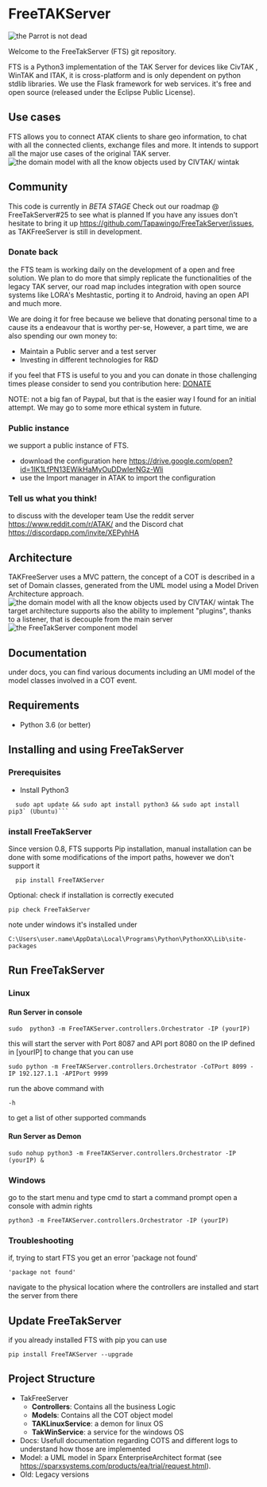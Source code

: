 # FreeTAKServer

![the Parrot is not dead](https://github.com/Tapawingo/FreeTakServer/blob/master/docs/FreeTakServer%20specs/FreeTakServerLogo.png?raw=true)

Welcome to the FreeTakServer (FTS) git repository.

FTS  is a Python3 implementation of the TAK Server for devices like CivTAK , WinTAK and ITAK, it is cross-platform and is only dependent on python stdlib libraries. We use the Flask framework for web services. 
it's free and open source  (released under the Eclipse Public License).

## Use cases
FTS allows you to connect ATAK clients to share geo information, to chat with all the connected clients, exchange files and more.
It intends to support all the major use cases of the original TAK server.
![the domain model with all the know objects used by CIVTAK/ wintak](https://github.com/Tapawingo/TAKlib/blob/master/docs/FreeTakServer%20specs/FreeTak%20Use%20Case%20model.png?raw=true)

## Community 
This code is currently in *BETA STAGE*
Check out our roadmap @ FreeTakServer#25 to see what is planned
If you have any issues don't hesitate to bring it up https://github.com/Tapawingo/FreeTakServer/issues,  as TAKFreeServer is still in  development.

### Donate back
the FTS team is working  daily on the development of a open and free solution. We plan to do more that simply replicate the functionalities of the legacy TAK server, our road map includes integration with open source systems like LORA's Meshtastic, porting it to Android, having an open API and much more.

We are doing it for free because we believe that donating personal time to a cause its a endeavour that is worthy per-se, However, a part time, we are also spending our own money  to:
- Maintain a Public server and a test server
- Investing in different technologies for R&D

if you feel that FTS is useful to you and you can donate in those challenging times please consider to send you contribution here:
[DONATE](https://www.paypal.com/cgi-bin/webscr?cmd=_donations&business=brothercorvo%40gmail.com&item_name=FreeTAKServer+R%26D&currency_code=CAD&source=url)

NOTE:
not a big fan of Paypal, but that is the easier way I found for an initial attempt. We may go to some more ethical system in future.

### Public instance
we support a public instance of FTS.
- download the configuration here
https://drive.google.com/open?id=1IK1LfPN13EWikHaMyOuDDwIerNGz-Wli
- use the Import manager in ATAK to import the configuration

### Tell us what you think!
to discuss with the developer team
Use the reddit server 
https://www.reddit.com/r/ATAK/ 
and the Discord chat
https://discordapp.com/invite/XEPyhHA

## Architecture
TAKFreeServer uses a MVC pattern, the concept of a COT is described in a set of Domain classes, generated  from the UML model using a Model Driven Architecture approach.
![the domain model with all the know objects used by CIVTAK/ wintak](https://github.com/Tapawingo/TAKlib/blob/master/docs/FreeTakServer%20specs/FreeTAKServer%20Model.png?raw=true)
The target architecture supports also the ability to implement "plugins", thanks to a listener, that is decouple from the main server
![the FreeTakServer component model](https://github.com/Tapawingo/TAKlib/blob/master/docs/FreeTakServer%20specs/FreeTakServerComponents.png?raw=true)

## Documentation
under docs, you can find various documents including an UMl model of the model classes involved in a COT event.

## Requirements
- Python  3.6 (or better)

## Installing and using FreeTakServer
### Prerequisites
- Install Python3
```
  sudo apt update && sudo apt install python3 && sudo apt install pip3` (Ubuntu)```
 ```
### install FreeTakServer
Since version 0.8, FTS supports Pip installation, manual installation can be done with some modifications of the import paths, however we don't support it

```
  pip install FreeTAKServer
```

Optional: check if installation is correctly executed
```
pip check FreeTakServer 
```

note under windows it's installed under
```
C:\Users\user.name\AppData\Local\Programs\Python\PythonXX\Lib\site-packages
```

## Run FreeTakServer

### Linux

#### Run Server in console

```
sudo  python3 -m FreeTAKServer.controllers.Orchestrator -IP (yourIP)
```
this will start the server with Port 8087 and API port 8080 on the IP defined in [yourIP]
to change that you can use
```
sudo python -m FreeTAKServer.controllers.Orchestrator -CoTPort 8099 -IP 192.127.1.1 -APIPort 9999
```

run the above command with 
```
-h
``` 
to get a list of other supported commands
#### Run Server as Demon

```
sudo nohup python3 -m FreeTAKServer.controllers.Orchestrator -IP (yourIP) &
```


### Windows
go to the start menu and type cmd to start a command prompt
open a console with admin rights
```
python3 -m FreeTAKServer.controllers.Orchestrator -IP (yourIP)
```

### Troubleshooting
if, trying to start FTS you get an error 'package not found'
```
'package not found'
```
navigate to the physical location where the controllers are installed and start the server from there

## Update FreeTakServer
if you already installed FTS with pip you can use
```
pip install FreeTAKServer --upgrade
```

##  Project Structure
- TakFreeServer
  - **Controllers**: Contains all the business Logic
  - **Models**: Contains all the COT object model
  - **TAKLinuxService**:   a demon for linux OS
  -  **TakWinService**: a service for the windows OS
- Docs: Usefull documentation regarding COTS and different logs to understand how those are implemented
- Model: a UML model in Sparx EnterpriseArchitect format (see https://sparxsystems.com/products/ea/trial/request.html).
- Old: Legacy versions
